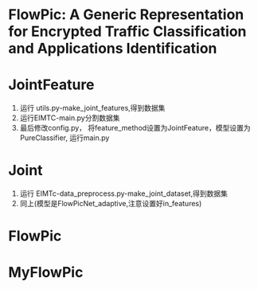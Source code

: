 # FlowPic: A Generic Representation for Encrypted Traffic Classification and Applications Identification

# JointFeature

1. 运行 utils.py-make_joint_features,得到数据集
2. 运行EIMTC-main.py分割数据集
3. 最后修改config.py， 将feature_method设置为JointFeature，模型设置为PureClassifier, 运行main.py

# Joint

1. 运行 EIMTc-data_preprocess.py-make_joint_dataset,得到数据集
2. 同上(模型是FlowPicNet_adaptive,注意设置好in_features)

# FlowPic

# MyFlowPic